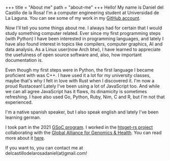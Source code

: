 +++
title = "About me"
path = "about-me"
+++
Hello!
My name is Daniel del Castillo de la Rosa! I'm a computer engineering student at Universidad de La Laguna. You can see some of my work in my [GitHub account](https://github.com/CastilloDel).

Now I'll tell you some things about me. I always had for certain that I would study something computer related. Ever since my first programming steps (with Python) I have been interested in programming languages, and lately I have also found interest in topics like compilers, computer graphics, AI and data analysis. As a Linux user(now Arch btw), I have learned to appreciate the usefulness of open source software and, also, how important documentation is. 

Even though my first steps were in Python, the first language I became proficient with was C++. I have used it a lot for my university classes, maybe that's why I felt in love with Rust when I discovered it. I'm now a proud Rustacean! Lately I've been using a lot of JavaScript too. And while we can all agree JavaScript has it flaws, its dinamicity is sometimes refreshing. I have also used Go, Python, Ruby, Nim, C and R, but I'm not that experienced.

I'm a native spanish speaker, but I also speak english and lately I've been learning german.

I took part in the 2021 [GSoC program](https://summerofcode.withgoogle.com/). I worked in the [htsget-rs project](https://github.com/umccr/htsget-rs/) collaborating with the [Global Alliance for Genomics & Health](https://www.ga4gh.org/). You can read more about it [here](@/my_gsoc_journey.md).

If you want to, you can contact me at delcastillodelarosadaniel(at)gmail.com!